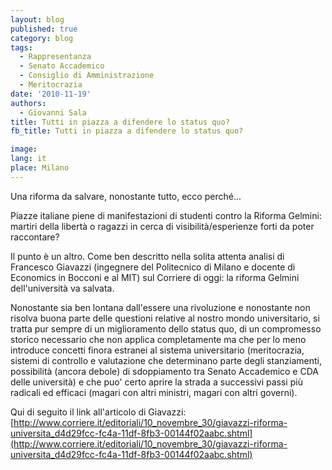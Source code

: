 ```yaml
---
layout: blog
published: true
category: blog
tags:
  - Rappresentanza
  - Senato Accademico
  - Consiglio di Amministrazione
  - Meritocrazia
date: '2010-11-19'
authors:
  - Giovanni Sala
title: Tutti in piazza a difendere lo status quo?
fb_title: Tutti in piazza a difendere lo status quo?

image: 
lang: it
place: Milano
---
```


Una riforma da salvare, nonostante tutto, ecco perché...

Piazze italiane piene di manifestazioni di studenti contro la Riforma Gelmini: martiri della libertà o ragazzi in cerca di visibilità/esperienze forti da poter raccontare?

Il punto è un altro. Come ben descritto nella solita attenta analisi di Francesco Giavazzi (ingegnere del Politecnico di Milano e docente di Economics in Bocconi e al MIT) sul Corriere di oggi: la riforma Gelmini dell'università va salvata.

Nonostante sia ben lontana dall'essere una rivoluzione e nonostante non risolva buona parte delle questioni relative al nostro mondo universitario, si tratta pur sempre di un miglioramento dello status quo, di un compromesso storico necessario che non applica completamente ma che per lo meno introduce concetti finora estranei al sistema universitario (meritocrazia, sistemi di controllo e valutazione che determinano parte degli stanziamenti, possibilità (ancora debole) di sdoppiamento tra Senato Accademico e CDA delle università) e che puo' certo aprire la strada a successivi passi più radicali ed efficaci (magari con altri ministri, magari con altri governi).

Qui di seguito il link all'articolo di Giavazzi: [http://www.corriere.it/editoriali/10_novembre_30/giavazzi-riforma-universita_d4d29fcc-fc4a-11df-8fb3-00144f02aabc.shtml](http://www.corriere.it/editoriali/10_novembre_30/giavazzi-riforma-universita_d4d29fcc-fc4a-11df-8fb3-00144f02aabc.shtml)
